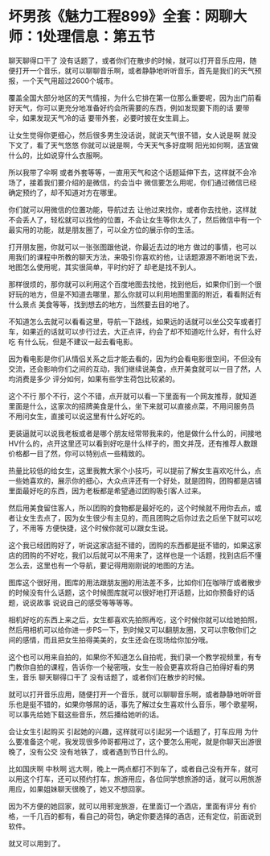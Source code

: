 # 坏男孩《魅力工程899》全套：网聊大师：1处理信息：第五节

聊天聊得口干了 没有话题了，或者你们在散步的时候，就可以打开音乐应用，随便打开一个音乐，就可以聊聊音乐啊，或者静静地听听音乐，首先是我们的天气预报，一个天气用超过2600个城市。

覆盖全国大部分地区的天气情报，为什么它排在第一位那么重要呢，因为出门前看好天气，你可以更充分地准备好约会所需要的东西，例如发现要下雨的话 要带伞，如果发现天气冷的话 要带外套，必要时披在女生肩上。

让女生觉得你更细心，然后很多男生没话说，就说天气很不错，女人说是啊 就没下文了，看了天气悠悠 你就可以说是啊，今天天气多好度啊 阳光如何啊，适宜做什么的，比如说穿什么衣服啊。

所以我带了伞啊 或者外套等等，一直用天气和这个话题延伸下去，这样就不会冷场了，接着我们要介绍的是微信，约会当中 微信要怎么用呢，你们通过微信已经确定预约了，却不知道对方在哪里。

你们就可以用微信的位置功能，导航过去 让他过来找你，或者你去找他，这样就不会丢人了，轻松就可以找他的位置，不会让女生等你太久了，然后微信中有一个最实用的功能，就是朋友圈了，可以全方位的展示你的生活。

打开朋友圈，你就可以一张张图跟他说，你最近去过的地方 做过的事情，也可以用我们的课程中所教的聊天方法，来吸引你喜欢的他，让话题源源不断地说下去，地图怎么使用呢，其实很简单，平时约好了 却老是找不到人。

那样很烦的，那你就可以利用这个百度地图去找他，找到他后，如果你们到一个很好玩的地方，但是不知道去哪里，那么你就可以利用地图里面的附近，看看附近有什么景点 美食等等，找到想去的地方，当然要去目的地了。

不知道怎么去就可以看看这里，导航一下路线，如果远的话就可以坐公交车或者打车，如果近的话就可以步行过去，大正点评，约会了却不知道吃什么好，有什么好吃 有什么玩，但是不建议一起去看电影。

因为看电影是你们从情侣关系之后才能去看的，因为约会看电影很空间，不但没有交流，还会影响你们之间的互动，我们继续说美食，点开美食就可以一目了然，人均消费是多少 评分如何，如果有些学生荷包比较紧的。

这个不行 那个不行，这个不错，点开就可以看一下里面有一个网友推荐，就知道里面是什么，这家次的招牌美食是什么，坐下来就可以直接点菜，不用问服务员 不用问女生，直接可以说这里有什么好吃的。

更装逼就可以说我老板或者是哪个朋友经常带我来的，他是做什么什么的，间接地HV什么的，点开这里还可以看到好吃是什么样子的，图文并茂，还有推荐人数跟价格都一目了然，你可以特别点一些精致的。

热量比较低的给女生，这里我教大家个小技巧，可以提前了解女生喜欢吃什么，点一些她喜欢的，展示你的细心，大众点评还有一个好处，就是团购，团购都是店铺里面最好吃的东西，因为老板都是希望通过团购吸引客人过来。

然后用美食留住客人，所以团购的食物都是最好吃的，这个时候就不用你去点，或者让女生去点了，因为女生很少有主见的，而且团购之后你过去之后坐下就可以吃了，不用等 方便快捷，这个时候你就可以跟女生说。

这个我已经团购好了，听说这家店挺不错的，团购的东西都是挺不错的，如果这家店的团购的不好吃，我们以后就可以不用来了，这样也是一个话题，找到店后不懂怎么去，这里也有一个导航，要记得用刚刚说的地图的方法。

图库这个很好用，图库的用法跟朋友圈的用法差不多，比如你们在咖啡厅或者散步的时候没有什么话题，这个时候图库就可以很好地打开话题，比如你预备好的话题，说说故事 说说自己的感受等等等等。

相机好吃的东西上来之后，女生都喜欢先拍照再吃，这个时候你就可以给她拍照，然后用相机可以给你进一步PS一下，到时候又可以翻朋友圈，又可以宗敬你们之间的感情，而且把女生拍得美美的，女生还会在现场给你加分哦。

这个也可以用来自拍的，如果你不知道怎么自拍呢，我们录一个教学视频里，有专门教你自拍的课程，告诉你一个秘密哦，女生一般会更喜欢将自己拍得好看的男生，音乐 聊天聊得口干了 没有话题了，或者你们在散步的时候。

就可以打开音乐应用，随便打开一个音乐，就可以聊聊音乐啊，或者静静地听听音乐也是挺不错的，如果你够屌的话，事先了解过女生喜欢什么音乐，哪个歌星啊，可以事先给她下载这些音乐，然后播给她听的话。

会让女生引起购买 引起她的兴趣，这样就可以引起另一个话题了，打车应用 为什么要准备这个呢，我发现很多帅哥都用过了，这个要怎么用呢，就是你聊天出游很晚了，没有公交 没有地铁了，或者遇到节日什么的。

比如国庆啊 中秋啊 远大啊，晚上一两点都打不到车了，或者自己没有开车，就可以用这个打车，还可以预约打车，旅游用应，各位同学想旅游的话，就可以用旅游用应，如果姐妹聊天很晚了，她又不想回家。

因为不方便的她回家，就可以用邪宠旅游，在里面订一个酒店，里面有评分 有价格，一千几百的都有，看自己的荷包，确定你要选择的酒店，还有定位，前面说到软件。

就又可以用到了。